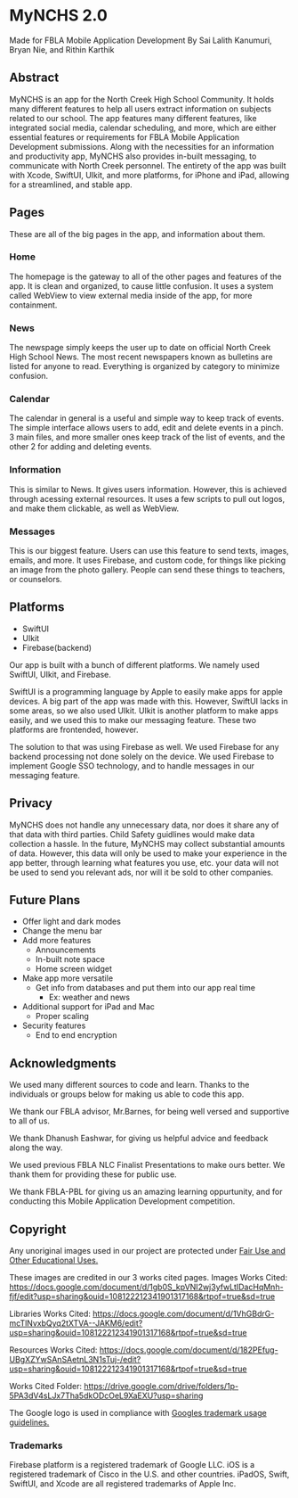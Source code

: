 # MyNCHS 2.0

Made for FBLA Mobile Application Development
By Sai Lalith Kanumuri, Bryan Nie, and Rithin Karthik

## Abstract
MyNCHS is an app for the North Creek High School Community. It holds many different features to help all users extract information on subjects related to our school. The app features many different features, like integrated social media, calendar scheduling, and more, which are either essential features or requirements for FBLA Mobile Application Development submissions. Along with the necessities for an information and productivity app, MyNCHS also provides in-built messaging, to communicate with North Creek personnel. The entirety of the app was built with Xcode, SwiftUI, UIkit, and more platforms, for iPhone and iPad, allowing for a streamlined, and stable app.

## Pages
These are all of the big pages in the app, and information about them.
### Home
The homepage is the gateway to all of the other pages and features of the app. It is clean and organized, to cause little confusion. It uses a system called WebView to view external media inside of the app, for more containment.

### News
The newspage simply keeps the user up to date on official North Creek High School News. The most recent newspapers known as bulletins are listed for anyone to read. Everything is organized by category to minimize confusion.

### Calendar
The calendar in general is a useful and simple way to keep track of events. The simple interface allows users to add, edit and delete events in a pinch. 3 main files, and more smaller ones keep track of the list of events, and the other 2 for adding and deleting events.

### Information
This is similar to News. It gives users information. However, this is achieved through acessing external resources. It uses a few scripts to pull out logos, and make them clickable, as well as WebView. 

### Messages
This is our biggest feature. Users can use this feature to send texts, images, emails, and more. It uses Firebase, and custom code, for things like picking an image from the photo gallery. People can send these things to teachers, or counselors.

## Platforms
- SwiftUI
- UIkit
- Firebase(backend)

Our app is built with a bunch of different platforms. We namely used SwiftUI, UIkit, and Firebase.

SwiftUI is a programming language by Apple to easily make apps for apple devices. A big part of the app was made with this. However, SwiftUI lacks in some areas, so we also used UIkit. UIkit is another platform to make apps easily, and we used this to make our messaging feature. These two platforms are frontended, however.

The solution to that was using Firebase as well. We used Firebase for any backend processing not done solely on the device. We used Firebase to implement Google SSO technology, and to handle messages in our messaging feature.
## Privacy
MyNCHS does not handle any unnecessary data, nor does it share any of that data with third parties. Child Safety guidlines would make data collection a hassle. In the future, MyNCHS may collect substantial amounts of data. However, this data will only be used to make your experience in the app better, through learning what features you use, etc. your data will not be used to send you relevant ads, nor will it be sold to other companies.
## Future Plans
- Offer light and dark modes
- Change the menu bar
- Add more features
	- Announcements
	- In-built note space
	- Home screen widget
- Make app more versatile
	- Get info from databases and put them into our app real time
		- Ex: weather and news 
- Additional support for iPad and Mac
	- Proper scaling
- Security features
	- End to end encryption

## Acknowledgments
We used many different sources to code and learn. Thanks to the individuals or groups below for making us able to code this app.

We thank our FBLA advisor, Mr.Barnes, for being well versed and supportive to all of us.

We thank Dhanush Eashwar, for giving us helpful advice and feedback along the way.

We used previous FBLA NLC Finalist Presentations to make ours better. We thank them for providing these for public use.

We thank FBLA-PBL for giving us an amazing learning oppurtunity, and for conducting this Mobile Application Development competition.

## Copyright
Any unoriginal images used in our project are protected under [Fair Use and Other Educational Uses.](https://www.lib.uchicago.edu/copyrightinfo/fairuse.html)

These images are credited in our 3 works cited pages.
Images Works Cited: https://docs.google.com/document/d/1gb0S_kpVNI2wj3yfwLtIDacHqMnh-fjf/edit?usp=sharing&ouid=108122212341901317168&rtpof=true&sd=true

Libraries Works Cited: https://docs.google.com/document/d/1VhGBdrG-mcTlNvxbQyq2tXTVA--JAKM6/edit?usp=sharing&ouid=108122212341901317168&rtpof=true&sd=true

Resources Works Cited: https://docs.google.com/document/d/182PEfug-UBgXZYwSAnSAetnL3N1sTuj-/edit?usp=sharing&ouid=108122212341901317168&rtpof=true&sd=true

Works Cited Folder: https://drive.google.com/drive/folders/1p-5PA3dV4sLJx7Tha5dkODcOeL9XaEXU?usp=sharing

The Google logo is used in compliance with [Googles trademark usage guidelines.](https://www.google.com/permissions/trademark/rules.html)

### Trademarks
Firebase platform is a registered trademark of Google LLC.
iOS is a registered trademark of Cisco in the U.S. and other countries.
iPadOS, Swift, SwiftUI, and Xcode are all registered trademarks of Apple Inc.

